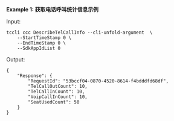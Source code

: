 **Example 1: 获取电话呼叫统计信息示例**



Input: 

```
tccli ccc DescribeTelCallInfo --cli-unfold-argument  \
    --StartTimeStamp 0 \
    --EndTimeStamp 0 \
    --SdkAppIdList 0
```

Output: 
```
{
    "Response": {
        "RequestId": "53bccf04-0870-4520-8614-f4bdddfd68df",
        "TelCallOutCount": 10,
        "TelCallInCount": 10,
        "VoipCallInCount": 10,
        "SeatUsedCount": 50
    }
}
```

